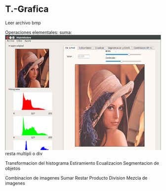 # T.-Grafica
Leer archivo bmp

Operaciones elementales:
	suma:
    ![sumar un escalar](screenshots/op_lineales.png)
	resta
	multipli o div

Transformacion del histograma
	Estiramiento
	Ecualizacion
	Segmentacion de objetos

Combinacion de imagenes
	Sumar
	Restar
	Producto
	Division
	Mezcla de imagenes
